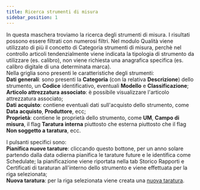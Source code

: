 ```yaml
---
title: Ricerca strumenti di misura
sidebar_position: 1
---
```


In questa maschera troviamo la ricerca degli strumenti di misura. I risultati possono essere filtrati con numerosi filtri.
Nel modulo Qualità viene utilizzato di più il concetto di Categoria strumenti di misura, perchè nel controllo articoli tendenzialmente viene indicata la tipologia di strumento da utilizzare (es. calibro), non viene richiesta una anagrafica specifica (es. calibro digitale di una determinata marca).     
Nella griglia sono presenti le caratteristiche degli strumenti:      
**Dati generali**: sono presenti la **Categoria** (con la relativa **Descrizione**) dello strumento, un **Codice** identificativo, eventuali **Modello** e **Classificazione**;         
**Articolo attrezzatura associato**: è possibile visualizzare l'articolo attrezzatura associato;       
**Dati acquisto**: contiene eventuali dati sull'acquisto dello strumento, come **Data acquisto**, **Produttore**, ecc;    
**Proprietà**: contiene le proprietà dello strumento, come **UM**, **Campo di misura**, il flag **Taratura interna** piuttosto che esterna piuttosto che il flag **Non soggetto a taratura**, ecc.

I pulsanti specifici sono:      
**Pianifica nuove tarature**: cliccando questo bottone, per un anno solare partendo dalla data odierna pianifica le tarature future e le identifica come Schedulate; la pianificazione viene riportata nella tab Storico Rapporti e Certificati di taraturan all'interno dello strumento e viene effettuata per la riga selezionata;     
**Nuova taratura**: per la riga selezionata viene creata una [nuova taratura](/docs/quality/calibration-tools/calibration-tool/new-calibration-tools).     
